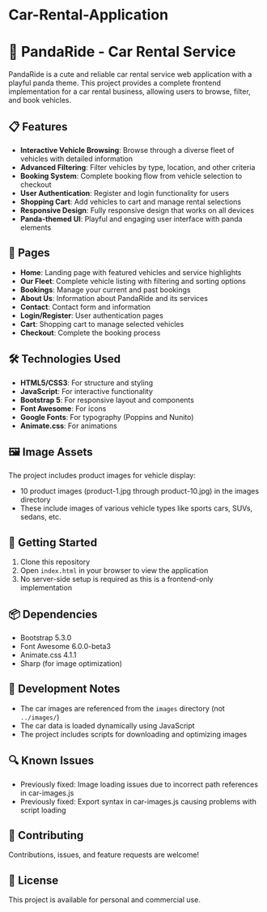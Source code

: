 # Car-Rental-Application

# 🐼 PandaRide - Car Rental Service

PandaRide is a cute and reliable car rental service web application with a playful panda theme. This project provides a complete frontend implementation for a car rental business, allowing users to browse, filter, and book vehicles.

## 📋 Features

- **Interactive Vehicle Browsing**: Browse through a diverse fleet of vehicles with detailed information
- **Advanced Filtering**: Filter vehicles by type, location, and other criteria
- **Booking System**: Complete booking flow from vehicle selection to checkout
- **User Authentication**: Register and login functionality for users
- **Shopping Cart**: Add vehicles to cart and manage rental selections
- **Responsive Design**: Fully responsive design that works on all devices
- **Panda-themed UI**: Playful and engaging user interface with panda elements

## 🚗 Pages

- **Home**: Landing page with featured vehicles and service highlights
- **Our Fleet**: Complete vehicle listing with filtering and sorting options
- **Bookings**: Manage your current and past bookings
- **About Us**: Information about PandaRide and its services
- **Contact**: Contact form and information
- **Login/Register**: User authentication pages
- **Cart**: Shopping cart to manage selected vehicles
- **Checkout**: Complete the booking process

## 🛠️ Technologies Used

- **HTML5/CSS3**: For structure and styling
- **JavaScript**: For interactive functionality
- **Bootstrap 5**: For responsive layout and components
- **Font Awesome**: For icons
- **Google Fonts**: For typography (Poppins and Nunito)
- **Animate.css**: For animations

## 🖼️ Image Assets

The project includes product images for vehicle display:
- 10 product images (product-1.jpg through product-10.jpg) in the images directory
- These include images of various vehicle types like sports cars, SUVs, sedans, etc.

## 🚀 Getting Started

1. Clone this repository
2. Open `index.html` in your browser to view the application
3. No server-side setup is required as this is a frontend-only implementation

## 📦 Dependencies

- Bootstrap 5.3.0
- Font Awesome 6.0.0-beta3
- Animate.css 4.1.1
- Sharp (for image optimization)

## 🔧 Development Notes

- The car images are referenced from the `images` directory (not `../images/`)
- The car data is loaded dynamically using JavaScript
- The project includes scripts for downloading and optimizing images

## 🔍 Known Issues

- Previously fixed: Image loading issues due to incorrect path references in car-images.js
- Previously fixed: Export syntax in car-images.js causing problems with script loading

## 🤝 Contributing

Contributions, issues, and feature requests are welcome!

## 📝 License

This project is available for personal and commercial use.
